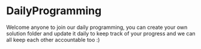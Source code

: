 # DailyProgramming
Welcome anyone to join our daily programming, you can create your own solution folder and update it daily to keep track of your progress and we can all keep each other accountable too :)

